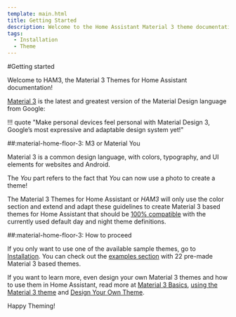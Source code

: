 ```yaml
---
template: main.html
title: Getting Started
description: Welcome to the Home Assistant Material 3 theme documentation. Check the how to proceed paragraph on how to install and use HAM3 in Home Assistant.
tags:
  - Installation
  - Theme
---
```

<!-- GT/GMY -->

#Getting started

Welcome to HAM3, the Material 3 Themes for Home Assistant documentation!

[Material 3](https://m3.material.io/) is the latest and greatest version of the Material Design language from Google:

!!! quote "Make personal devices feel personal with Material Design 3, Google’s most expressive and adaptable design system yet!"

##:material-home-floor-3: M3 or Material You

Material 3 is a common design language, with colors, typography, and UI elements for websites and Android.

The _You_ part refers to the fact that _You_ can now use a photo to create a theme!

The Material 3 Themes for Home Assistant or _HAM3_ will only use the color section and extend and adapt these guidelines to create Material 3 based themes for Home Assistant that should be [100% compatible][compatibility-section-md] with the currently used default day and night theme definitions.

##:material-home-floor-3: How to proceed

If you only want to use one of the available sample themes, go to [Installation][Material 3 theme installation]. You can check out the [examples section][examples-section-md] with 22 pre-made Material 3 based themes.

If you want to learn more, even design your own Material 3 themes and how to use them in Home Assistant, read more at [Material 3 Basics][basics-section-md], [using the Material 3 theme][using-section-md] and [Design Your Own Theme][design-section-md].

Happy Theming!

[examples-section-md]: ../examples/introduction.md
[basics-section-md]: ../basics/introducing-m3-color-system.md
[design-section-md]: ../design/prerequisites.md
[using-section-md]: ../using/how-to-use-material3-themes.md
[compatibility-section-md]: compatibility.md
[Material 3 theme installation]: installation.md

